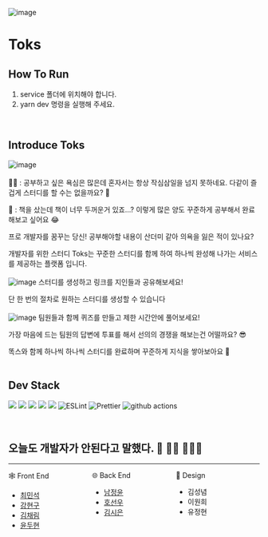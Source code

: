 ![image](https://user-images.githubusercontent.com/47452547/211762786-bd1a3ab7-0481-491a-8797-97b698433f20.png)

# Toks

## How To Run

1. service 폴더에 위치해야 합니다.
2. yarn dev 명령을 실행해 주세요.

</br>

## Introduce Toks
![image](https://user-images.githubusercontent.com/47452547/211752764-51af3149-cebd-41f9-9df4-96e798f5c050.png)
</br>
</br>
👱‍♂️ : 공부하고 싶은 욕심은 많은데 혼자서는 항상 작심삼일을 넘지 못하네요. 다같이 즐겁게 스터디를 할 수는 없을까요? 🥹

👩 : 책을 샀는데 책이 너무 두꺼운거 있죠...? 이렇게 많은 양도 꾸준하게 공부해서 완료해보고 싶어요 😂

프로 개발자를 꿈꾸는 당신! 공부해야할 내용이 산더미 같아 의욕을 잃은 적이 있나요?

개발자를 위한 스터디 Toks는 꾸준한 스터디를 함께 하여 하나씩 완성해 나가는 서비스를 제공하는 플랫폼 입니다.
</br>
</br>
![image](https://user-images.githubusercontent.com/47452547/211763852-466f045e-656a-4e2a-8c6e-8326f81dc6db.png)
스터디를 생성하고 링크를 지인들과 공유해보세요!

단 한 번의 절차로 원하는 스터디를 생성할 수 있습니다
</br>
</br>
![image](https://user-images.githubusercontent.com/47452547/211766740-656adc9e-0bbc-4fb1-bd0c-f4963ecc2621.png)
팀원들과 함께 퀴즈를 만들고 제한 시간안에 풀어보세요!

가장 마음에 드는 팀원의 답변에 투표를 해서 선의의 경쟁을 해보는건 어떨까요? 😎

똑스와 함께 하나씩 하나씩 스터디를 완료하며 꾸준하게 지식을 쌓아보아요 🎉
</br>
</br>
## Dev Stack
<p>
<img src="https://img.shields.io/badge/Next.js-000000?style=flat-square&logo=nextdotjs&logoColor=white"/>
<img src="https://img.shields.io/badge/TypeScript-3178C6?style=flat-square&logo=TypeScript&logoColor=white"/>
<img src="https://img.shields.io/badge/Emotion-EFD1EA?style=flat-square&logo=css3&logoColor=white"/>
<img src="https://img.shields.io/badge/ReactQuery-FF4154?style=flat-square&logo=ReactQuery&logoColor=white"/>
<img src="https://img.shields.io/badge/Recoil-3578E5?style=flat-square&logo=react&logoColor=white"/>
<img alt="ESLint" src="https://img.shields.io/badge/-ESLint-4B32C3?style=flat-square&logo=eslint&logoColor=white" />
<img alt="Prettier" src="https://img.shields.io/badge/-Prettier-F7B93E?style=flat-square&logo=prettier&logoColor=white" />
<img alt="github actions" src="https://img.shields.io/badge/-GithubActions-2088FF?style=flat-square&logo=githubactions&logoColor=white" />
</p>
</br>

## 오늘도 개발자가 안된다고 말했다. 🤦 🤦‍♀️ 🤦🏼‍♀️
***
<div style='display: flex'>
<div style='flex: 1'>
🕸 Front End
<ul>
<li>
    <a href="https://github.com/minsgy">최민석</a>
</li>
<li>
    <a href="https://github.com/LineGu">강현구</a>
</li>
<li>
    <a href="https://github.com/chaaerim">김채림</a>
</li>
<li>
    <a href="https://github.com/dengoyoon">윤두현</a>
</li>
</ul>
</div>
<div style='flex: 1'>
🌐 Back End
<ul>
<li>
    <a href="https://github.com/south-daria">남정윤</a>
</li>
<li>
    <a href="https://github.com/hocaron">호선우</a>
</li>
<li>
    <a href="https://github.com/SieunKiim">김시은</a>
</li>
</ul>
</div>
<div style='flex: 1'>
🎨 Design
<ul>
<li>
    김성념
</li>
<li>
    이원희
</li>
<li>
    유정현
</li>
</ul>
</div>
</div>
